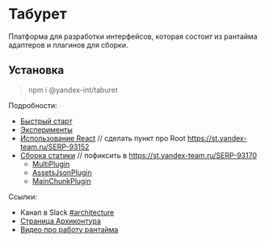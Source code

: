# Табурет
Платформа для разработки интерфейсов, которая состоит из рантайма адаптеров и плагинов для сборки.

## Установка
> npm i @yandex-int/taburet

Подробности:
* [Быстрый старт](docs/quick-start.md)
* [Эксперименты](docs/experiments.md)
* [Использование React](docs/react-howto.md)  // сделать пункт про Root https://st.yandex-team.ru/SERP-93152
* [Сборка статики](docs/static-building.md) // пофиксить в https://st.yandex-team.ru/SERP-93170
  * [MultiPlugin](src-js/webpack/plugins/MultiPlugin/MultiPlugin.md)
  * [AssetsJsonPlugin](src-js/webpack/plugins/AssetsJsonPlugin/AssetsJsonPlugin.md)
  * [MainChunkPlugin](src-js/webpack/plugins/MainChunkPlugin/MainChunkPlugin.md)

Ссылки:
* Канал в Slack [#architecture](https://serpyandex.slack.com/messages/C8ZKECJKU)
* [Страница Архиконтура](https://wiki.yandex-team.ru/search-interfaces/architecture/)
* [Видео про работу рантайма](https://streaming.video.yandex-team.ru/get/video-nda/m-34205-16b6f3cc5a3-4b7e95954f964e82/sq.mp4)
